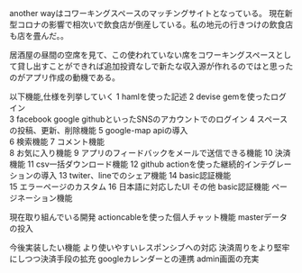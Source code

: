 another wayはコワーキングスペースのマッチングサイトとなっている。
現在新型コロナの影響で相次いで飲食店が倒産している。私の地元の行きつけの飲食店も店を畳んだ。。

居酒屋の昼間の空席を見て、この使われていない席をコワーキングスペースとして貸し出すことができれば追加投資なしで新たな収入源が作れるのではと思ったのがアプリ作成の動機である。


以下機能,仕様を列挙していく
1 hamlを使った記述
2 devise gemを使ったログイン                              
3 facebook google githubといったSNSのアカウントでのログイン
4 スペースの投稿、更新、削除機能
5 google-map apiの導入                
6 検索機能
7 コメント機能                            
8 お気に入り機能
9 アプリのフィードバックをメールで送信できる機能
10 決済機能
11 csv一括ダウンロード機能
12 github actionを使った継続的インテグレーションの導入
13 twiter、lineでのシェア機能
14 basic認証機能                             
15 エラーページのカスタム
16 日本語に対応したUI
その他
basic認証機能
ページネーション機能

現在取り組んでいる開発
actioncableを使った個人チャット機能
masterデータの投入

今後実装したい機能
より使いやすいレスポンシブへの対応
決済周りをより堅牢にしつつ決済手段の拡充
googleカレンダーとの連携
admin画面の充実
